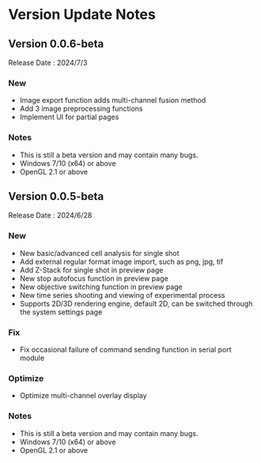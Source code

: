 # Version Update Notes

## Version 0.0.6-beta

Release Date : 2024/7/3

### New
* Image export function adds multi-channel fusion method
* Add 3 image preprocessing functions
* Implement UI for partial pages

### Notes
* This is still a beta version and may contain many bugs.
* Windows 7/10 (x64) or above  
* OpenGL 2.1 or above


## Version 0.0.5-beta

Release Date : 2024/6/28

### New
* New basic/advanced cell analysis for single shot
* Add external regular format image import, such as png, jpg, tif
* Add Z-Stack for single shot in preview page
* New stop autofocus function in preview page
* New objective switching function in preview page
* New time series shooting and viewing of experimental process
* Supports 2D/3D rendering engine, default 2D, can be switched through the system settings page


### Fix
* Fix occasional failure of command sending function in serial port module

### Optimize
* Optimize multi-channel overlay display

### Notes
* This is still a beta version and may contain many bugs.
* Windows 7/10 (x64) or above  
* OpenGL 2.1 or above

